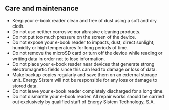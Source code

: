 ## Care and maintenance

- Keep your e-book reader clean and free of dust using a soft and dry cloth.
- Do not use neither corrosive nor abrasive cleaning products.
- Do not put too much pressure on the screen of the device.
- Do not expose your e-book reader to impacts, dust, direct sunlight, humidity or high temperatures for long periods of time.
- Do not remove the microSD card or turn off the device while reading or writing data in order not to lose information.
- Do not place your e-book reader near devices that generate strong electromagnetic fields since this can lead to damage or loss of data.
- Make backup copies regularly and save them on an external storage unit. Energy Sistem will not be responsible for any loss or damage to stored data.
- Do not leave your e-book reader completely discharged for a long time.
- Do not dismantle your e-book reader. All repair works should be carried out exclusively by qualified staff of Energy Sistem Technology, S.A.
